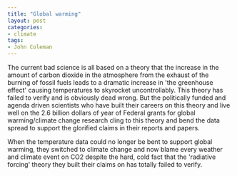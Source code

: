 ```yaml
---
title: "Global warming"
layout: post
categories:
- climate
tags:
- John Coleman
---
```


The current bad science is all based on a theory that the increase in the amount of carbon dioxide in the atmosphere from the exhaust of the burning of fossil fuels leads to a dramatic increase in 'the greenhouse effect' causing temperatures to skyrocket uncontrollably. This theory has failed to verify and is obviously dead wrong. But the politically funded and agenda driven scientists who have built their careers on this theory and live well on the 2.6 billion dollars of year of Federal grants for global warming/climate change research cling to this theory and bend the data spread to support the glorified claims in their reports and papers.

When the temperature data could no longer be bent to support global warming, they switched to climate change and now blame every weather and climate event on CO2 despite the hard, cold fact that the 'radiative forcing' theory they built their claims on has totally failed to verify.

